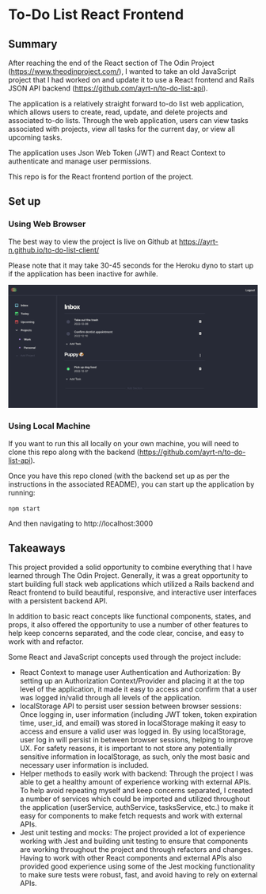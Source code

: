 # To-Do List React Frontend

## Summary
After reaching the end of the React section of The Odin Project (https://www.theodinproject.com/), I wanted to take an old JavaScript project that I had worked on and update it to use a React frontend and Rails JSON API backend (https://github.com/ayrt-n/to-do-list-api).

The application is a relatively straight forward to-do list web application, which allows users to create, read, update, and delete projects and associated to-do lists. Through the web application, users can view tasks associated with projects, view all tasks for the current day, or view all upcoming tasks. 

The application uses Json Web Token (JWT) and React Context to authenticate and manage user permissions.

This repo is for the React frontend portion of the project.

## Set up
### Using Web Browser

The best way to view the project is live on Github at https://ayrt-n.github.io/to-do-list-client/

Please note that it may take 30-45 seconds for the Heroku dyno to start up if the application has been inactive for awhile.

![homepage](/src/assets/images/hero-main.png)

### Using Local Machine
If you want to run this all locally on your own machine, you will need to clone this repo along with the backend (https://github.com/ayrt-n/to-do-list-api).

Once you have this repo cloned (with the backend set up as per the instructions in the associated README), you can start up the application by running:

```npm start```

And then navigating to http://localhost:3000

## Takeaways
This project provided a solid opportunity to combine everything that I have learned through The Odin Project. Generally, it was a great opportunity to start building full stack web applications which utilized a Rails backend and React frontend to build beautiful, responsive, and interactive user interfaces with a persistent backend API.

In addition to basic react concepts like functional components, states, and props, it also offered the opportunity to use a number of other features to help keep concerns separated, and the code clear, concise, and easy to work with and refactor.

Some React and JavaScript concepts used through the project include:
- React Context to manage user Authentication and Authorization: By setting up an Authorization Context/Provider and placing it at the top level of the application, it made it easy to access and confirm that a user was logged in/valid through all levels of the application.
- localStorage API to persist user session between browser sessions: Once logging in, user information (including JWT token, token expiration time, user_id, and email) was stored in localStorage making it easy to access and ensure a valid user was logged in. By using localStorage, user log in will persist in between browser sessions, helping to improve UX. For safety reasons, it is important to not store any potentially sensitive information in localStorage, as such, only the most basic and necessary user information is included.
- Helper methods to easily work with backend: Through the project I was able to get a healthy amount of experience working with external APIs. To help avoid repeating myself and keep concerns separated, I created a number of services which could be imported and utilized throughout the application (userService, authService, tasksService, etc.) to make it easy for components to make fetch requests and work with external APIs.
- Jest unit testing and mocks: The project provided a lot of experience working with Jest and building unit testing to ensure that components are working throughout the project and through refactors and changes. Having to work with other React components and external APIs also provided good experience using some of the Jest mocking functionality to make sure tests were robust, fast, and avoid having to rely on external APIs. 
